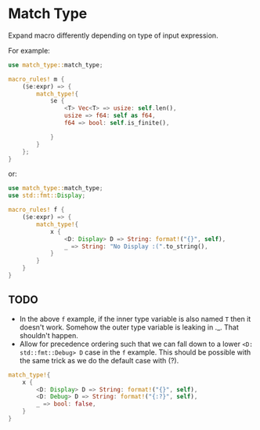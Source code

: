 # Match Type

Expand macro differently depending on type of input expression.

For example:

```rs
use match_type::match_type;

macro_rules! m {
    ($e:expr) => {
        match_type!{
            $e {
                <T> Vec<T> => usize: self.len(),
                usize => f64: self as f64,
                f64 => bool: self.is_finite(),

            }
        }
    };
}
```

or:

```rs
use match_type::match_type;
use std::fmt::Display;

macro_rules! f {
    ($e:expr) => {
        match_type!{
            x {
                <D: Display> D => String: format!("{}", self),
                _ => String: "No Display :(".to_string(),
            }
        }
    }
}
```

## TODO

- In the above `f` example, if the inner type variable is also named `T` then it doesn't work. Somehow the outer type variable is leaking in ._. That shouldn't happen.
- Allow for precedence ordering such that we can fall down to a lower `<D: std::fmt::Debug> D` case in the `f` example. This should be possible with the same trick as we do the default case with (?).

```rs
match_type!{
    x {
        <D: Display> D => String: format!("{}", self),
        <D: Debug> D => String: format!("{:?}", self),
        _ => bool: false,
    }
}
```